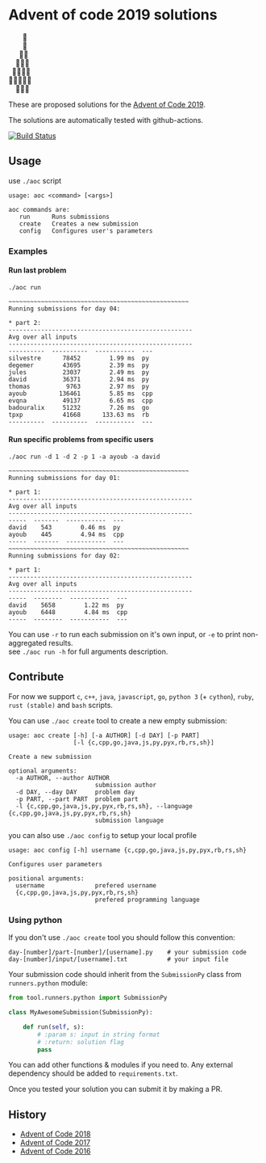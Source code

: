 # Advent of code 2019 solutions

⁣    🌟  
    🎄  
   🎄🎄  
  🎄🎄🎄  
 🎄🎄🎄🎄  
🎄🎄🎄🎄🎄  
  🎁🎁🎁

These are proposed solutions for the [Advent of Code 2019](http://adventofcode.com/2019).

The solutions are automatically tested with github-actions.

[![Build Status](https://github.com/lypnol/adventofcode-2019/workflows/CI/badge.svg)](https://github.com/lypnol/adventofcode-2019/actions?query=branch%3Amaster)

## Usage

use `./aoc` script

```
usage: aoc <command> [<args>]

aoc commands are:
   run      Runs submissions
   create   Creates a new submission
   config   Configures user's parameters
```

### Examples

#### Run last problem

```
./aoc run
```

```
~~~~~~~~~~~~~~~~~~~~~~~~~~~~~~~~~~~~~~~~~~~~~~~~~~
Running submissions for day 04:

* part 2:
---------------------------------------------------
Avg over all inputs
---------------------------------------------------
----------  ----------  -----------  ---
silvestre      78452        1.99 ms  py
degemer        43695        2.39 ms  py
jules          23037        2.49 ms  py
david          36371        2.94 ms  py
thomas          9763        2.97 ms  py
ayoub         136461        5.85 ms  cpp
evqna          49137        6.65 ms  cpp
badouralix     51232        7.26 ms  go
tpxp           41668      133.63 ms  rb
----------  ----------  -----------  ---
```

#### Run specific problems from specific users

```
./aoc run -d 1 -d 2 -p 1 -a ayoub -a david
```

```
~~~~~~~~~~~~~~~~~~~~~~~~~~~~~~~~~~~~~~~~~~~~~~~~~~
Running submissions for day 01:

* part 1:
---------------------------------------------------
Avg over all inputs
---------------------------------------------------
-----  -------  -----------  ---
david    543        0.46 ms  py
ayoub    445        4.94 ms  cpp
-----  -------  -----------  ---
~~~~~~~~~~~~~~~~~~~~~~~~~~~~~~~~~~~~~~~~~~~~~~~~~~
Running submissions for day 02:

* part 1:
---------------------------------------------------
Avg over all inputs
---------------------------------------------------
-----  --------  -----------  ---
david    5658        1.22 ms  py
ayoub    6448        4.84 ms  cpp
-----  --------  -----------  ---
```

You can use `-r` to run each submission on it's own input, or `-e` to print non-aggregated results.  
see `./aoc run -h` for full arguments description.

## Contribute

For now we support `c`, `c++`, `java`, `javascript`, `go`, `python 3` (+ `cython`), `ruby`, `rust (stable)` and `bash` scripts.

You can use `./aoc create` tool to create a new empty submission:

```
usage: aoc create [-h] [-a AUTHOR] [-d DAY] [-p PART]
                  [-l {c,cpp,go,java,js,py,pyx,rb,rs,sh}]

Create a new submission

optional arguments:
  -a AUTHOR, --author AUTHOR
                        submission author
  -d DAY, --day DAY     problem day
  -p PART, --part PART  problem part
  -l {c,cpp,go,java,js,py,pyx,rb,rs,sh}, --language {c,cpp,go,java,js,py,pyx,rb,rs,sh}
                        submission language
```

you can also use `./aoc config` to setup your local profile

```
usage: aoc config [-h] username {c,cpp,go,java,js,py,pyx,rb,rs,sh}

Configures user parameters

positional arguments:
  username              prefered username
  {c,cpp,go,java,js,py,pyx,rb,rs,sh}
                        prefered programming language
```

### Using python

If you don't use `./aoc create` tool you should follow this convention:

```
day-[number]/part-[number]/[username].py    # your submission code
day-[number]/input/[username].txt           # your input file
```

Your submission code should inherit from the `SubmissionPy` class from `runners.python` module:

```python
from tool.runners.python import SubmissionPy

class MyAwesomeSubmission(SubmissionPy):

    def run(self, s):
        # :param s: input in string format
        # :return: solution flag
        pass
```

You can add other functions & modules if you need to. Any external dependency should be added to `requirements.txt`.

Once you tested your solution you can submit it by making a PR.

## History

- [Advent of Code 2018](https://github.com/badouralix/advent-of-code-2018)
- [Advent of Code 2017](https://github.com/lypnol/adventofcode-2017)
- [Advent of Code 2016](https://github.com/lypnol/adventofcode-2016)

